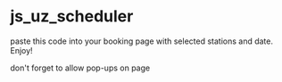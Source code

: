 # js_uz_scheduler
paste this code into your booking page with selected stations and date. Enjoy!

don't forget to allow pop-ups on page
